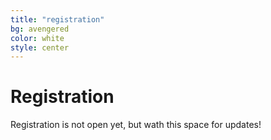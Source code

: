 ```yaml
---
title: "registration"
bg: avengered
color: white
style: center
---
```


<a id="registration"></a>

# Registration

Registration is not open yet, but wath this space for updates!


<!-- <div class="icontain">
<iframe src="https://docs.google.com/forms/d/e/1FAIpQLSeaCn92jMQn_usAPzXa0UPZIE0dokxqhhS3mI2dNa-L3Nm2qA/viewform?embedded=true" width="640" height="1086" frameborder="0" marginheight="0" marginwidth="0" style="border:0" allowfullscreen></iframe>
</div> -->